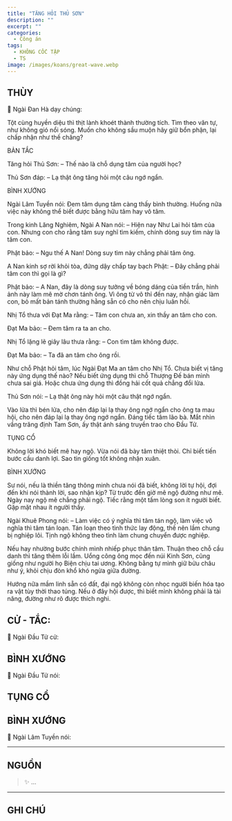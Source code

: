 ```yaml
---
title: "TĂNG HỎI THỦ SƠN"
description: ""
excerpt: ""
categories:
  - Công án
tags:
  - KHÔNG CỐC TẬP
  - TS 
image: /images/koans/great-wave.webp
---
```


## THÙY

📢 Ngài Đan Hà dạy chúng:

Tột cùng huyền diệu thì thịt lành khoét thành thường tích. Tìm theo văn tự, như không gió nổi sóng. Muốn cho không sầu muộn hãy giữ bổn phận, lại chấp nhận như thế chăng?

BẢN TẮC

Tăng hỏi Thủ Sơn:
– Thế nào là chỗ dụng tâm của người học?

Thủ Sơn đáp:
– Lạ thật ông tăng hỏi một câu ngớ ngẩn.

BÌNH XƯỚNG

Ngài Lâm Tuyền nói: Đem tâm dụng tâm càng thấy bình thường. Huống nữa việc này không thể biết được bằng hữu tâm hay vô tâm.

Trong kinh Lăng Nghiêm, Ngài A Nan nói:
– Hiện nay Như Lai hỏi tâm của con. Nhưng con cho rằng tâm suy nghĩ tìm kiếm, chính dòng suy tìm này là tâm con.

Phật bảo:
– Ngu thế A Nan! Dòng suy tìm này chẳng phải tâm ông.

A Nan kinh sợ rời khỏi tòa, đứng dậy chấp tay bạch Phật:
– Đây chẳng phải tâm con thì gọi là gì?

Phật bảo:
– A Nan, đây là dòng suy tưởng về bóng dáng của tiền trần, hình ảnh này làm mê mờ chơn tánh ông. Vì ông từ vô thỉ đến nay, nhận giác làm con, bỏ mất bản tánh thường hằng sẵn có cho nên chịu luân hồi.

Nhị Tổ thưa với Đạt Ma rằng:
– Tâm con chưa an, xin thầy an tâm cho con.

Đạt Ma bảo:
– Đem tâm ra ta an cho.

Nhị Tổ lặng lẽ giây lâu thưa rằng:
– Con tìm tâm không được.

Đạt Ma bảo:
– Ta đã an tâm cho ông rồi.

Như chỗ Phật hỏi tâm, lúc Ngài Đạt Ma an tâm cho Nhị Tổ. Chưa biết vị tăng này ứng dụng thế nào? Nếu biết ứng dụng thì chỗ Thượng Đế bán mình chưa sai giá. Hoặc chưa ứng dụng thì đồng hải cốt quả chẳng đổi lửa.

Thủ Sơn nói:
– Lạ thật ông này hỏi một câu thật ngớ ngẩn.

Vào lửa thì bén lửa, cho nên đáp lại lạ thay ông ngớ ngẩn cho ông ta mau hội, cho nên đáp lại lạ thay ông ngớ ngẩn. Đáng tiếc tâm lão bà. Mắt nhìn vầng trăng định Tam Sơn, ấy thật ánh sáng truyền trao cho Đầu Tử.

TỤNG CỔ

Không lời khó biết mê hay ngộ.
Vừa nói đã bày tâm thiệt thòi.
Chỉ biết tiến bước cầu danh lợi.
Sao tin giống tốt không nhận xuân.

BÌNH XƯỚNG

Sư nói, nếu là thiền tăng thông minh chưa nói đã biết, không lời tự hội, đợi đến khi nói thành lời, sao nhận kịp? Từ trước đến giờ mê ngộ đường như mê. Ngày nay ngộ mê chẳng phải ngộ. Tiếc rằng một tấm lòng son ít người biết. Gặp mặt nhau ít người thấy.

Ngài Khuê Phong nói:
– Làm việc có ý nghĩa thì tâm tán ngộ, làm việc vô nghĩa thì tâm tán loạn. Tán loạn theo tình thức lay động, thế nên lầm chung bị nghiệp lôi. Tịnh ngộ không theo tình làm chung chuyển được nghiệp.

Nếu hay nhường bước chính mình nhiếp phục thân tâm. Thuận theo chỗ cầu danh thì tăng thêm lỗi lầm. Uổng công ông mọc đến núi Kinh Sơn, cũng giống như người họ Biện chịu tai ương. Không bằng tự mình giữ bửu châu như ý, khỏi chịu đòn khổ khó ngừa giữa đường.

Hướng nữa mầm linh sẵn có đất, đại ngộ không còn nhọc người biến hóa tạo ra vật tùy thời thao túng. Nếu ở đây hội được, thì biết mình không phải là tài năng, đường như rõ được thích nghi.


## CỬ - TẮC:

📢 Ngài Đầu Tử cử:

> 

## BÌNH XƯỚNG

📢 Ngài Đầu Tử nói:


## TỤNG CỔ

> 

## BÌNH XƯỚNG

📢 Ngài Lâm Tuyền nói:



<hr class="blog-rule" />

## NGUỒN

> ✨ ...

<hr class="blog-rule" />

## GHI CHÚ

[^1]: ⭐️ <a href="/masters/Baizhang-Huaihai" target="_blank">🔗 TS </a>


